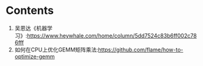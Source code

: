 # Contents
1. 吴恩达《机器学习》:https://www.heywhale.com/home/column/5dd7524c83b6ff002c786fff
2. 如何在CPU上优化GEMM矩阵乘法:https://github.com/flame/how-to-optimize-gemm